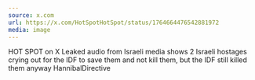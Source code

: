 ```yaml
---
source: x.com
url: https://x.com/HotSpotHotSpot/status/1764664476542881972
media: image
---
```

HOT SPOT on X Leaked audio from Israeli media shows 2 Israeli hostages crying out for the IDF to save them and not kill them, but the IDF still killed them anyway HannibalDirective

